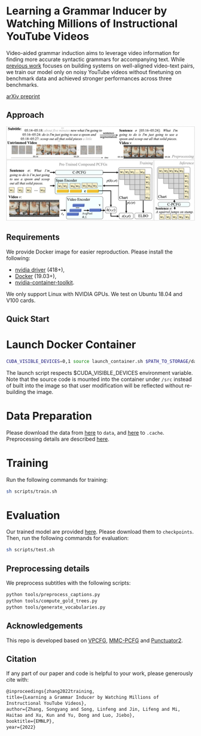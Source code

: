 # Learning a Grammar Inducer by Watching Millions of Instructional YouTube Videos

Video-aided grammar induction aims to leverage video information for finding more accurate syntactic grammars for accompanying
text. While [previous work](https://github.com/Sy-Zhang/MMC-PCFG) focuses on building systems on well-aligned video-text pairs, we train our model only on noisy YouTube videos without finetuning on benchmark data and achieved stronger performances across three benchmarks.

[arXiv preprint](https://arxiv.org/pdf/2210.12309.pdf)

## Approach

![Our framework](figures/framework.png)

## Requirements
We provide Docker image for easier reproduction. Please install the following:
  - [nvidia driver](https://docs.nvidia.com/cuda/cuda-installation-guide-linux/index.html#package-manager-installation) (418+), 
  - [Docker](https://docs.docker.com/install/linux/docker-ce/ubuntu/) (19.03+), 
  - [nvidia-container-toolkit](https://github.com/NVIDIA/nvidia-docker#quickstart).

We only support Linux with NVIDIA GPUs. We test on Ubuntu 18.04 and V100 cards.

## Quick Start

# Launch Docker Container
```bash
CUDA_VISIBLE_DEVICES=0,1 source launch_container.sh $PATH_TO_STORAGE/data $PATH_TO_STORAGE/checkpoints $PATH_TO_STORAGE/log
```
The launch script respects $CUDA_VISIBLE_DEVICES environment variable.
Note that the source code is mounted into the container under `/src` instead 
of built into the image so that user modification will be reflected without
re-building the image.

# Data Preparation
Please download the data from [here](https://www.dropbox.com/sh/flshflx1rdrxh8v/AAAktPEWL1iHde0wU20aVlwGa?dl=0) to `data`, 
 and [here](https://www.dropbox.com/sh/mjha0m8onhkerxm/AADZmVbXWRVwwg9__f6O98sYa?dl=0) to `.cache`.
Preprocessing details are described [here](#preprocessing-details). 

# Training

Run the following commands for training:
```bash
sh scripts/train.sh
```

# Evaluation
Our trained model are provided [here](https://www.dropbox.com/sh/jjp48bmr8tj283e/AAArbHSQsZQzbNR_TCKN8QIga?dl=0). Please download them to `checkpoints`.
Then, run the following commands for evaluation:
```bash
sh scripts/test.sh
```
## Preprocessing details
We preprocess subtitles with the following scripts:
```bash
python tools/preprocess_captions.py
python tools/compute_gold_trees.py
python tools/generate_vocabularies.py
```

## Acknowledgements

This repo is developed based on [VPCFG](https://github.com/zhaoyanpeng/vpcfg), [MMC-PCFG](https://github.com/Sy-Zhang/MMC-PCFG) and [Punctuator2](https://github.com/ottokart/punctuator2).


## Citation
If any part of our paper and code is helpful to your work, please generously cite with:
```
@inproceedings{zhang2022training,
title={Learning a Grammar Inducer by Watching Millions of Instructional YouTube Videos},
author={Zhang, Songyang and Song, Linfeng and Jin, Lifeng and Mi, Haitao and Xu, Kun and Yu, Dong and Luo, Jiebo},
booktitle={EMNLP},
year={2022}
```

